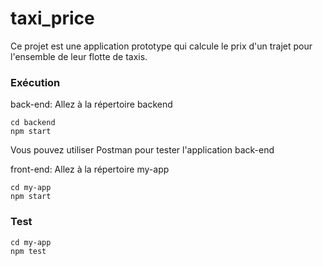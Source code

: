 # taxi_price
Ce projet est une application prototype qui calcule le prix d'un trajet pour l'ensemble de leur flotte de taxis.

### Exécution
back-end:
Allez à la répertoire backend
```
cd backend
npm start
```
Vous pouvez utiliser Postman pour tester l'application back-end

front-end:
Allez à la répertoire my-app
```
cd my-app
npm start
```
### Test
```
cd my-app
npm test
```


